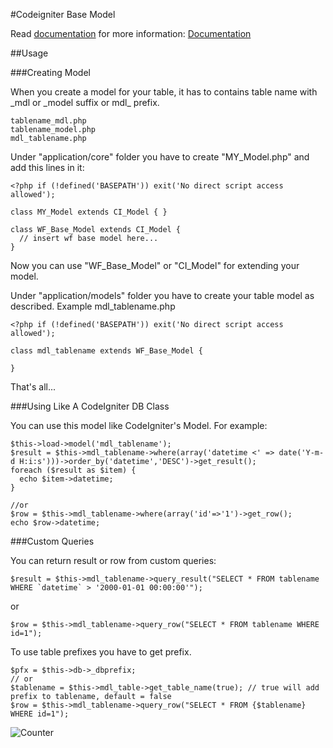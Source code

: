 #Codeigniter Base Model

Read [documentation](https://github.com/WebFikirleri/WF-CI-Base-Model/wiki/Welcome) for more information: 
[Documentation](https://github.com/WebFikirleri/WF-CI-Base-Model/wiki/Welcome)

##Usage

###Creating Model

When you create a model for your table, it has to contains table name with \_mdl or  \_model suffix or mdl_ prefix.

    tablename_mdl.php
    tablename_model.php
    mdl_tablename.php
    
Under "application/core" folder you have to create "MY_Model.php" and add this lines in it:

    <?php if (!defined('BASEPATH')) exit('No direct script access allowed');
    
    class MY_Model extends CI_Model { }
    
    class WF_Base_Model extends CI_Model {
      // insert wf base model here...
    }
    
Now you can use "WF\_Base\_Model" or "CI\_Model" for extending your model.

Under "application/models" folder you have to create your table model as described. Example mdl_tablename.php

    <?php if (!defined('BASEPATH')) exit('No direct script access allowed');
    
    class mdl_tablename extends WF_Base_Model {
    
    }
  
That's all...

###Using Like A CodeIgniter DB Class

You can use this model like CodeIgniter's Model. For example:

    $this->load->model('mdl_tablename');
    $result = $this->mdl_tablename->where(array('datetime <' => date('Y-m-d H:i:s')))->order_by('datetime','DESC')->get_result();
    foreach ($result as $item) {
      echo $item->datetime;
    }
    
    //or
    $row = $this->mdl_tablename->where(array('id'=>'1')->get_row();
    echo $row->datetime;
    
###Custom Queries

You can return result or row from custom queries:

    $result = $this->mdl_tablename->query_result("SELECT * FROM tablename WHERE `datetime` > '2000-01-01 00:00:00'");

or

    $row = $this->mdl_tablename->query_row("SELECT * FROM tablename WHERE id=1");
    
To use table prefixes you have to get prefix.

    $pfx = $this->db->_dbprefix;
    // or
    $tablename = $this->mdl_table->get_table_name(true); // true will add prefix to tablename, default = false
    $row = $this->mdl_tablename->query_row("SELECT * FROM {$tablename} WHERE id=1");

![Counter](https://webfikirleri.com/counter?url=https://github.com/WebFikirleri/WF-CI-Base-Model)
